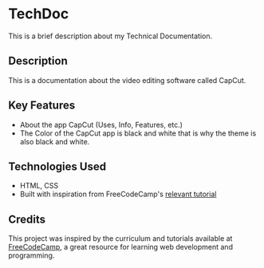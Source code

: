 # TechDoc

This is a brief description about my Technical Documentation.

## Description

This is a documentation about the video editing software called CapCut.

## Key Features

- About the app CapCut (Uses, Info, Features, etc.)
- The Color of the CapCut app is black and white that is why the theme is also black and white.

## Technologies Used

- HTML, CSS
- Built with inspiration from FreeCodeCamp's [relevant tutorial](https://www.freecodecamp.org)

## Credits

This project was inspired by the curriculum and tutorials available at [FreeCodeCamp](https://www.freecodecamp.org), a great resource for learning web development and programming.
